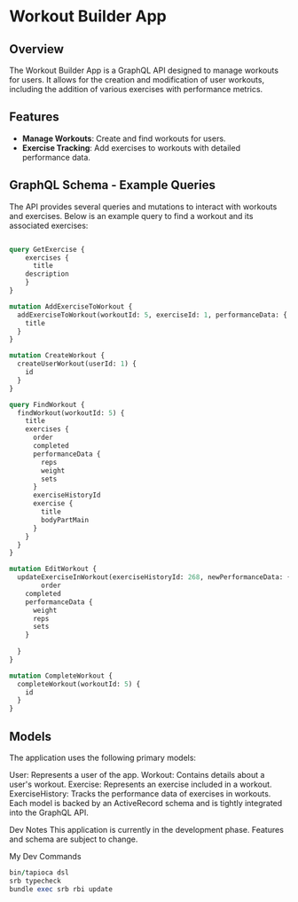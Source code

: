 # Workout Builder App

## Overview

The Workout Builder App is a GraphQL API designed to manage workouts for users. It allows for the creation and modification of user workouts, including the addition of various exercises with performance metrics.

## Features

- **Manage Workouts**: Create and find workouts for users.
- **Exercise Tracking**: Add exercises to workouts with detailed performance data.

## GraphQL Schema - Example Queries

The API provides several queries and mutations to interact with workouts and exercises. Below is an example query to find a workout and its associated exercises:

```graphql

query GetExercise {
	exercises {
	  title
    description
	}
}

mutation AddExerciseToWorkout {
  addExerciseToWorkout(workoutId: 5, exerciseId: 1, performanceData: { reps:2, weight: 235, sets: 1 }) {
    title
  }
}

mutation CreateWorkout {
  createUserWorkout(userId: 1) {
    id
  }
}

query FindWorkout {
  findWorkout(workoutId: 5) {
    title
    exercises {
      order
      completed
      performanceData {
        reps
        weight
        sets
      }
      exerciseHistoryId
      exercise {
        title
        bodyPartMain
      }
    }
  }
}

mutation EditWorkout {
  updateExerciseInWorkout(exerciseHistoryId: 268, newPerformanceData: {weight:230,reps:2, sets:1}) {
		order
    completed
    performanceData {
      weight
      reps
      sets
    }
    
  }
}

mutation CompleteWorkout {
  completeWorkout(workoutId: 5) {
    id
  }
}


```

## Models
The application uses the following primary models:

User: Represents a user of the app.
Workout: Contains details about a user's workout.
Exercise: Represents an exercise included in a workout.
ExerciseHistory: Tracks the performance data of exercises in workouts.
Each model is backed by an ActiveRecord schema and is tightly integrated into the GraphQL API.

Dev Notes
This application is currently in the development phase. Features and schema are subject to change.

My Dev Commands

```ruby
bin/tapioca dsl
srb typecheck
bundle exec srb rbi update
```
